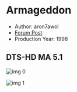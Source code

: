 # Armageddon

* Author: aron7awol
* [Forum Post](https://www.avsforum.com/threads/bass-eq-for-filtered-movies.2995212/post-57770200)
* Production Year: 1998

## DTS-HD MA 5.1

![img 0](https://i.imgur.com/1h37dxg.jpg)

![img 1](https://i.imgur.com/MaQFj6f.jpg)

